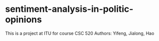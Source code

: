 # sentiment-analysis-in-politic-opinions


This is a project at ITU for course CSC 520
Authors: Yifeng, Jialong, Hao
